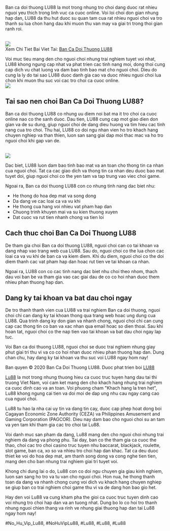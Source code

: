<div class="main">
<p>Ban ca doi thuong LU88 la mot trong nhung tro choi dang duoc rat nhieu nguoi yeu thich trong linh vuc ca cuoc online. Voi loi choi don gian nhung hap dan, LU88 da thu hut duoc su quan tam cua rat nhieu nguoi choi va tro thanh su lua chon hang dau khi muon thu van may va giai tri trong thoi gian ranh roi.</p><br><img src="https://lu88.love/wp-content/uploads/2025/03/gioi-thieu-game-ban-ca-hay.webp"></br>
Xem Chi Tiet Bai Viet Tai: <a href="https://lu88.love/ban-ca-doi-thuong/">Ban Ca Doi Thuong LU88</a>
<p>Voi muc tieu mang den cho nguoi choi nhung trai nghiem tuyet voi nhat, LU88 khong ngung cap nhat va phat trien cac tinh nang moi, dong thoi cung cap dich vu chat luong va dam bao tinh bao mat cho nguoi choi. Dieu do cung la ly do tai sao LU88 duoc danh gia cao va duoc nhieu nguoi choi lua chon khi muon thu suc voi cac tro choi ca cuoc online.<br><img src="https://lu88.love/wp-content/uploads/2025/02/logo.webp"></br>
<h2>Tai sao nen choi Ban Ca Doi Thuong LU88?</h2>
<p>Ban ca doi thuong LU88 co nhung uu diem noi bat ma it tro choi ca cuoc online nao co the sanh duoc. Dau tien, LU88 cung cap mot giao dien don gian va de su dung, giup nguoi choi de dang dieu huong va tim hieu cac tinh nang cua tro choi. Thu hai, LU88 co doi ngu nhan vien ho tro khach hang chuyen nghiep va than thien, luon san sang giai dap moi thac mac va ho tro nguoi choi khi gap van de.</p><br><img src="https://lu88.love/wp-content/uploads/2025/02/logo.webp"></br>
<p>Dac biet, LU88 luon dam bao tinh bao mat va an toan cho thong tin ca nhan cua nguoi choi. Tat ca cac giao dich va thong tin ca nhan deu duoc bao mat tuyet doi, giup nguoi choi co the yen tam va tap trung vao viec choi game.
<p>Ngoai ra, Ban ca doi thuong LU88 con co nhung tinh nang dac biet nhu:</p>
<ul>
<li>He thong do hoa dep mat va song dong</li>
<li>Da dang ve cac loai ca va vu khi</li>
<li>He thong cua hang voi nhieu vat pham hap dan</li>
<li>Chuong trinh khuyen mai va su kien thuong xuyen</li>
<li>Dat cuoc va rut tien nhanh chong va tien loi</li>
</ul>
<h2>Cach thuc choi Ban Ca Doi Thuong LU88</h2>
<p>De tham gia choi Ban ca doi thuong LU88, nguoi choi can co tai khoan va dang nhap vao trang web cua LU88. Sau do, nguoi choi co the lua chon cac loai ca va vu khi de ban ca va kiem diem. Khi du diem, nguoi choi co the doi diem thanh cac vat pham hap dan hoac rut tien ve tai khoan ca nhan.
<p>Ngoai ra, LU88 con co cac tinh nang dac biet nhu choi theo nhom, thach dau voi ban be va tham gia vao cac giai dau de co co hoi nhan duoc them nhieu phan thuong hap dan.</p>
<h2>Dang ky tai khoan va bat dau choi ngay</h2>
<p>De tro thanh thanh vien cua LU88 va trai nghiem Ban ca doi thuong, nguoi choi chi can dang ky tai khoan thong qua trang web hoac ung dung cua LU88. Qua trinh dang ky don gian va nhanh chong, nguoi choi chi can cung cap cac thong tin co ban va xac nhan qua email hoac so dien thoai. Sau khi hoan tat, nguoi choi co the nap tien vao tai khoan va bat dau choi ngay lap tuc.</p>
<p>Voi Ban ca doi thuong LU88, nguoi choi se duoc trai nghiem nhung giay phut giai tri thu vi va co co hoi nhan duoc nhieu phan thuong hap dan. Dung chan chu, hay dang ky tai khoan va thu suc voi LU88 ngay hom nay!</p>
</div><div class="footer">
<p>Ban quyen © 2020 Ban Ca Doi Thuong LU88. Duoc phat trien boi <a href="https://lu88.net/" target="_blank">LU88</a></p>
</div><p><a href="https://lu88.love/">Lu88</a> la mot trong nhung thuong hieu ca cuoc truc tuyen hang dau tai thi truong Viet Nam, voi cam ket mang den cho khach hang nhung trai nghiem ca cuoc dinh cao va an toan. Voi phuong cham "Khach hang la tren het", Lu88 khong ngung cai tien va doi moi de dap ung nhu cau ngay cang cao cua nguoi choi.

Lu88 tu hao la nha cai uy tin va dang tin cay, duoc cap phep hoat dong boi Cagayan Economic Zone Authority (CEZA) va Philippines Amusement and Gaming Corporation (PAGCOR). Dieu nay dam bao cho nguoi choi su an tam va yen tam khi tham gia cac tro choi tai Lu88.

Voi danh muc san pham da dang, Lu88 mang den cho nguoi choi nhung trai nghiem da dang va phong phu. Tai day, ban co the tham gia ca cuoc the thao, choi cac tro choi casino truc tuyen nhu baccarat, blackjack, roulette, slot game, ban ca, xo so va nhieu tro choi hap dan khac. Tat ca deu duoc thiet ke voi do hoa dep mat, am thanh song dong va cong nghe tien tien, mang den cho ban nhung trai nghiem giai tri tuyet voi.

Khong chi dung lai o do, Lu88 con co doi ngu chuyen gia giau kinh nghiem, luon san sang ho tro va tu van cho nguoi choi. Hon nua, he thong thanh toan da dang va nhanh chong cung voi dich vu khach hang chuyen nghiep se giup ban co trai nghiem choi game thu vi va de dang hon bao gio het.

Hay den voi Lu88 va cung kham pha the gioi ca cuoc truc tuyen dinh cao voi nhung tro choi hap dan va an tuong nhat. Dung bo lo co hoi tro thanh nhung nguoi chien thang va rinh ve nhung giai thuong hap dan tai Lu88 ngay hom nay!</p>
#No_Hu_Vip_Lu88, #NoHuVipLu88, #Lu88, #Lu88, #Lu88

